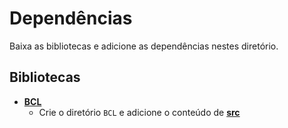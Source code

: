 # Dependências

Baixa as bibliotecas e adicione as dependências nestes diretório.

## Bibliotecas
* [**BCL**](https://github.com/balmanth/BCL/)
	+ Crie o diretório `BCL` e adicione o conteúdo de [**src**](https://github.com/balmanth/BCL/tree/develop/src)
